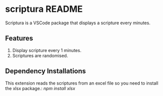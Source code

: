 # scriptura README
Scriptura is a VSCode package that displays a scripture every minutes.

## Features
1. Display scripture every 1 minutes.
2. Scriptures are randomised.


## Dependency Installations
This extension reads the scriptures from an excel file so you need to install the xlsx package.: _npm install xlsx_